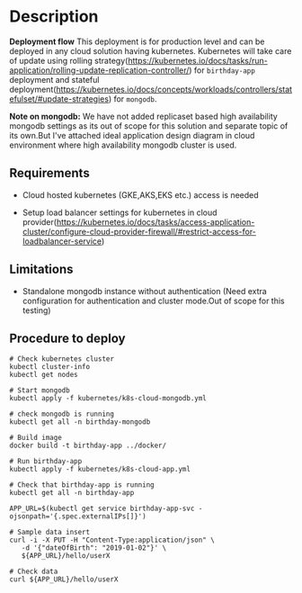 # Description

**Deployment flow**
This deployment is for production level and can be deployed in any cloud solution having kubernetes.
Kubernetes will take care of update using rolling strategy(https://kubernetes.io/docs/tasks/run-application/rolling-update-replication-controller/) for `birthday-app` deployment and stateful deployment(https://kubernetes.io/docs/concepts/workloads/controllers/statefulset/#update-strategies) for `mongodb`.


**Note on mongodb:**
We have not added replicaset based high availability mongodb settings as its out of scope for this solution and separate topic of its own.But I've attached ideal application design diagram in cloud environment where high availability mongodb cluster is used.


## Requirements

  - Cloud hosted kubernetes (GKE,AKS,EKS etc.) access is needed

  - Setup load balancer settings for kubernetes in cloud provider(https://kubernetes.io/docs/tasks/access-application-cluster/configure-cloud-provider-firewall/#restrict-access-for-loadbalancer-service)



## Limitations

  - Standalone mongodb instance without authentication (Need extra configuration for authentication and cluster mode.Out of scope for this testing)


## Procedure to deploy

```
# Check kubernetes cluster
kubectl cluster-info
kubectl get nodes

# Start mongodb
kubectl apply -f kubernetes/k8s-cloud-mongodb.yml

# check mongodb is running
kubectl get all -n birthday-mongodb

# Build image
docker build -t birthday-app ../docker/

# Run birthday-app
kubectl apply -f kubernetes/k8s-cloud-app.yml

# Check that birthday-app is running
kubectl get all -n birthday-app

APP_URL=$(kubectl get service birthday-app-svc -ojsonpath='{.spec.externalIPs[]}')

# Sample data insert
curl -i -X PUT -H "Content-Type:application/json" \
   -d '{"dateOfBirth": "2019-01-02"}' \
   ${APP_URL}/hello/userX

# Check data
curl ${APP_URL}/hello/userX
```
